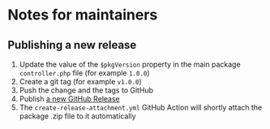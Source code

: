 # Notes for maintainers

## Publishing a new release

1. Update the value of the `$pkgVersion` property in the main package `controller.php` file (for example `1.0.0`)
2. Create a git tag (for example `v1.0.0`)
3. Push the change and the tags to GitHub
4. Publish [a new GitHub Release](https://github.com/concrete5-community/redirect_by_browser_lang/releases)
5. The `create-release-attachment.yml` GitHub Action will shortly attach the package .zip file to it automatically
